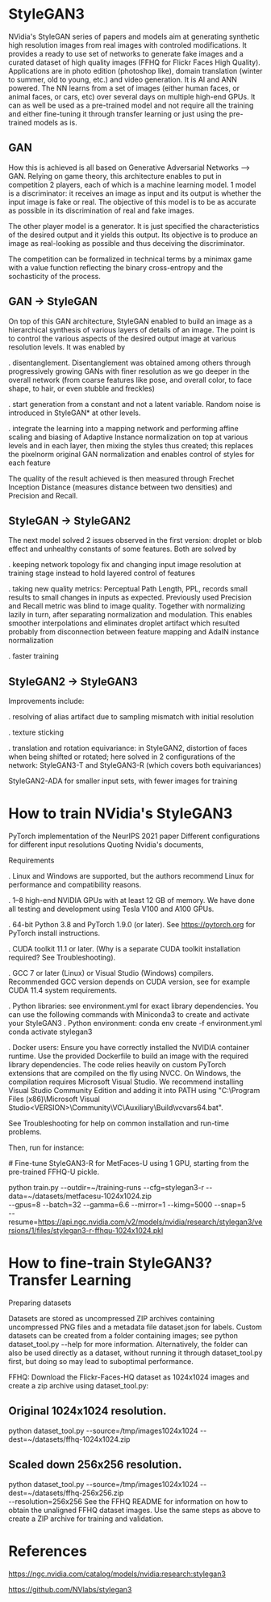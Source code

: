 # StyleGAN3
NVidia's StyleGAN series of papers and models aim at generating synthetic high resolution images from real images with controled modifications.
It provides a ready to use set of networks to generate fake images and a curated dataset of high quality images (FFHQ for Flickr Faces High Quality).
Applications are in photo edition (photoshop like), domain translation (winter to summer, old to young, etc.) and video generation.
It is AI and ANN powered. The NN learns from a set of images (either human faces, or animal faces, or cars, etc) over several days on multiple high-end GPUs. 
It can as well be used as a pre-trained model and not require all the training and either fine-tuning it through transfer learning or just using the pre-trained models as is.


GAN
---
How this is achieved is all based on Generative Adversarial Networks --> GAN. Relying on game theory, this architecture enables to put in competition 2 players, each of which is a machine learning model. 1 model is a discriminator: it receives an image as input and its output is whether the input image is fake or real. The objective of this model is to be as accurate as possible in its discrimination of real and fake images.

The other player model is a generator. It is just specified the characteristics of the desired output and it yields this output. Its objective is to produce an image as real-looking as possible and thus deceiving the discriminator.

The competition can be formalized in technical terms by a minimax game with a value function reflecting the binary cross-entropy and the sochasticity of the process.


GAN -> StyleGAN
---------------
On top of this GAN architecture, StyleGAN enabled to build an image as a hierarchical synthesis of various layers of details of an image. The point is to control the various aspects of the desired output image at various resolution levels. It was enabled by 

. disentanglement. Disentanglement was obtained among others through progressively growing GANs with finer resolution as we go deeper in the overall network (from coarse features like pose, and overall color, to face shape, to hair, or even stubble and freckles) 

. start generation from a constant and not a latent variable. Random noise is introduced in StyleGAN* at other levels. 

. integrate the learning into a mapping network and performing affine scaling and biasing of Adaptive Instance normalization on top at various levels and in each layer, then mixing the styles thus created; this replaces the pixelnorm original GAN normalization and enables control of styles for each feature

The quality of the result achieved is then measured through Frechet Inception Distance (measures distance between two densities) and Precision and Recall. 


StyleGAN -> StyleGAN2
---------------------
The next model solved 2 issues observed in the first version: droplet or blob effect and unhealthy constants of some features. Both are solved by

. keeping network topology fix and changing input image resolution at training stage instead to hold layered control of features

. taking new quality metrics: Perceptual Path Length, PPL, records small results to small changes in inputs as expected. Previously used Precision and Recall metric was blind to image quality. Together with normalizing lazily in turn, after separating normalization and modulation. This enables smoother interpolations and eliminates droplet artifact which resulted probably from disconnection between feature mapping and AdaIN instance normalization

. faster training


StyleGAN2 -> StyleGAN3
----------------------
Improvements include:

. resolving of alias artifact due to sampling mismatch with initial resolution

. texture sticking

. translation and rotation equivariance: in StyleGAN2, distortion of faces when being shifted or rotated; here solved in 2 configurations of the network: StyleGAN3-T and StyleGAN3-R (which covers both equivariances)


StyleGAN2-ADA for smaller input sets, with fewer images for training


# How to train NVidia's StyleGAN3 
PyTorch implementation of the NeurIPS 2021 paper
Different configurations for different input resolutions
Quoting Nvidia's documents,

Requirements

. Linux and Windows are supported, but the authors recommend Linux for performance and compatibility reasons.

. 1–8 high-end NVIDIA GPUs with at least 12 GB of memory. We have done all testing and development using Tesla V100 and A100 GPUs.

. 64-bit Python 3.8 and PyTorch 1.9.0 (or later). See https://pytorch.org for PyTorch install instructions.

. CUDA toolkit 11.1 or later. (Why is a separate CUDA toolkit installation required? See Troubleshooting).

. GCC 7 or later (Linux) or Visual Studio (Windows) compilers. Recommended GCC version depends on CUDA version, see for example CUDA 11.4 system requirements.

. Python libraries: see environment.yml for exact library dependencies. You can use the following commands with Miniconda3 to create and activate your StyleGAN3 
. Python environment:
conda env create -f environment.yml
conda activate stylegan3

. Docker users:
Ensure you have correctly installed the NVIDIA container runtime.
Use the provided Dockerfile to build an image with the required library dependencies.
The code relies heavily on custom PyTorch extensions that are compiled on the fly using NVCC. On Windows, the compilation requires Microsoft Visual Studio. We recommend installing Visual Studio Community Edition and adding it into PATH using "C:\Program Files (x86)\Microsoft Visual Studio\<VERSION>\Community\VC\Auxiliary\Build\vcvars64.bat".

See Troubleshooting for help on common installation and run-time problems.


Then, run for instance:

\# Fine-tune StyleGAN3-R for MetFaces-U using 1 GPU, starting from the pre-trained FFHQ-U pickle.

python train.py --outdir=\~/training-runs --cfg=stylegan3-r --data=\~/datasets/metfacesu-1024x1024.zip \
    --gpus=8 --batch=32 --gamma=6.6 --mirror=1 --kimg=5000 --snap=5 \
    --resume=https://api.ngc.nvidia.com/v2/models/nvidia/research/stylegan3/versions/1/files/stylegan3-r-ffhqu-1024x1024.pkl


# How to fine-train StyleGAN3? Transfer Learning
Preparing datasets

Datasets are stored as uncompressed ZIP archives containing uncompressed PNG files and a metadata file dataset.json for labels. Custom datasets can be created from a folder containing images; see python dataset_tool.py --help for more information. Alternatively, the folder can also be used directly as a dataset, without running it through dataset_tool.py first, but doing so may lead to suboptimal performance.


FFHQ: Download the Flickr-Faces-HQ dataset as 1024x1024 images and create a zip archive using dataset_tool.py:


## Original 1024x1024 resolution.
python dataset_tool.py --source=/tmp/images1024x1024 --dest=~/datasets/ffhq-1024x1024.zip

## Scaled down 256x256 resolution.
python dataset_tool.py --source=/tmp/images1024x1024 --dest=~/datasets/ffhq-256x256.zip \
    --resolution=256x256
See the FFHQ README for information on how to obtain the unaligned FFHQ dataset images. Use the same steps as above to create a ZIP archive for training and validation.

<!-- # How to run StyleGAN3 to generate synthetic images -->

# References
https://ngc.nvidia.com/catalog/models/nvidia:research:stylegan3

https://github.com/NVlabs/stylegan3
